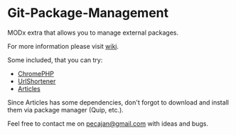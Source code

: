 Git-Package-Management
======================

MODx extra that allows you to manage external packages.

For more information please visit [wiki](https://github.com/TheBoxer/Git-Package-Management/wiki).

Some included, that you can try:
 * [ChromePHP](https://github.com/TheBoxer/ChromePHP_MODX)
 * [UrlShortener](https://github.com/TheBoxer/UrlShortener)
 * [Articles](https://github.com/modxcms/Articles)

Since Articles has some dependencies, don't forgot to download and install them via package manager (Quip, etc.).

Feel free to contact me on pecajan@gmail.com with ideas and bugs.

